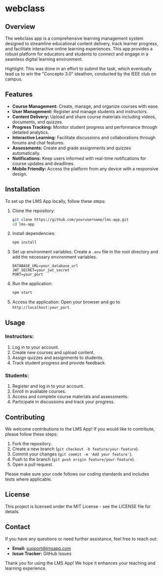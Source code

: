 # webclass

## Overview
The webclass app is a comprehensive learning management system designed to streamline educational content delivery, track learner progress, and facilitate interactive online learning experiences. This app provides a robust platform for educators and students to connect and engage in a seamless digital learning environment.

Highlight: This was done in an effort to submit the task, which eventually lead us to win the "Concepto 3.0" ideathon, conducted by the IEEE club on campus.

## Features
- **Course Management:** Create, manage, and organize courses with ease.
- **User Management:** Register and manage students and instructors.
- **Content Delivery:** Upload and share course materials including videos, documents, and quizzes.
- **Progress Tracking:** Monitor student progress and performance through detailed analytics.
- **Interactive Learning:** Facilitate discussions and collaborations through forums and chat features.
- **Assessments:** Create and grade assignments and quizzes automatically.
- **Notifications:** Keep users informed with real-time notifications for course updates and deadlines.
- **Mobile Friendly:** Access the platform from any device with a responsive design.

## Installation
To set up the LMS App locally, follow these steps:

1. Clone the repository:
    ```bash
    git clone https://github.com/yourusername/lms-app.git
    cd lms-app
    ```

2. Install dependencies:
    ```bash
    npm install
    ```

3. Set up environment variables:
    Create a `.env` file in the root directory and add the necessary environment variables.
    ```env
    DATABASE_URL=your_database_url
    JWT_SECRET=your_jwt_secret
    PORT=your_port
    ```

4. Run the application:
    ```bash
    npm start
    ```

5. Access the application:
    Open your browser and go to `http://localhost:your_port`.

## Usage
### Instructors:
1. Log in to your account.
2. Create new courses and upload content.
3. Assign quizzes and assignments to students.
4. Track student progress and provide feedback.

### Students:
1. Register and log in to your account.
2. Enroll in available courses.
3. Access and complete course materials and assessments.
4. Participate in discussions and track your progress.

## Contributing
We welcome contributions to the LMS App! If you would like to contribute, please follow these steps:

1. Fork the repository.
2. Create a new branch (`git checkout -b feature/your-feature`).
3. Commit your changes (`git commit -m 'Add your feature'`).
4. Push to the branch (`git push origin feature/your-feature`).
5. Open a pull request.

Please make sure your code follows our coding standards and includes tests where applicable.

## License
This project is licensed under the MIT License - see the LICENSE file for details.

## Contact
If you have any questions or need further assistance, feel free to reach out:

- **Email:** support@lmsapp.com
- **Issue Tracker:** GitHub Issues

Thank you for using the LMS App! We hope it enhances your teaching and learning experience.

